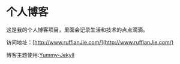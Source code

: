 # 个人博客

这是我的个人博客项目，里面会记录生活和技术的点点滴滴。


访问地址：[http://www.ruffianJie.com/](http://www.ruffianJie.com/)


博客主题使用:[Yummy-Jekyll](https://github.com/DONGChuan/Yummy-Jekyll)
